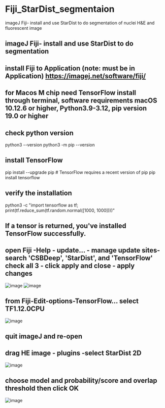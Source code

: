 # Fiji_StarDist_segmentaion
imageJ Fiji- install and use StarDist to do segmentation of nuclei H&amp;E and fluorescent image
## imageJ Fiji- install and use StarDist to do segmentation

## install Fiji to Application (note: must be in Application) https://imagej.net/software/fiji/
## for Macos M chip need TensorFlow install through terminal, software requirements macOS 10.12.6 or higher, Python3.9-3.12, pip version 19.0 or higher
## check python version
python3 --version
python3 -m pip --version

## install TensorFlow
pip install --upgrade pip # TensorFlow requires a recent version of pip
pip install tensorflow

## verify the installation
python3 -c "import tensorflow as tf; print(tf.reduce_sum(tf.random.normal([1000, 1000])))"
## If a tensor is returned, you've installed TensorFlow successfully.

## open Fiji -Help - update... - manage update sites- search 'CSBDeep', 'StarDist', and 'TensorFlow' check all 3 - click apply and close - apply changes
![image](https://github.com/user-attachments/assets/78e45421-b616-49bc-a6ad-1b67a4c51085)
![image](https://github.com/user-attachments/assets/5baf817d-ee8b-4a17-8c0c-1f404b3cad45)


## from Fiji-Edit-options-TensorFlow... select TF1.12.0CPU
![image](https://github.com/user-attachments/assets/c244662f-4f38-44c7-935b-a1eded66cb34)

## quit imageJ and re-open
## drag HE image - plugins -select StarDist 2D
![image](https://github.com/user-attachments/assets/fb1e5c3f-ca6c-4053-9550-bdbb8a635a61)

## choose model and probability/score and overlap threshold then click OK
![image](https://github.com/user-attachments/assets/1ec7ce1e-94bb-4883-9ed4-dc6f4f24ca23)
